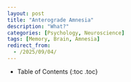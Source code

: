 ```yaml
---
layout: post
title: "Anterograde Amnesia"
description: "What?"
categories: [Psychology, Neuroscience]
tags: [Memory, Brain, Amnesia]
redirect_from:
  - /2025/09/04/
---
```


* Table of Contents
{:toc .toc}